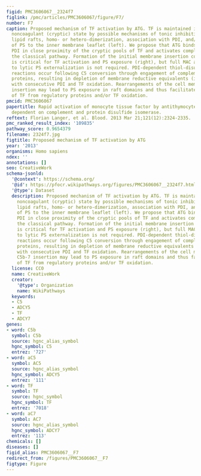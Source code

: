 ```yaml
---
figid: PMC3606067__2324f7
figlink: /pmc/articles/PMC3606067/figure/F7/
number: F7
caption: Proposed mechanism of TF activation by ATG. TF is maintained in a predominantly
  noncoagulant (cryptic) state by possible mechanisms of tonic inhibition by cholesterol-rich
  lipid rafts, homo- or hetero-dimerization, association with PDI, and/or sequestration
  of PS to the inner membrane leaflet (left). We propose that ATG binds to surface-located
  PDI in close proximity of the cryptic pools of TF and activates complement through
  the classical pathway. Formation of the initial membrane insertion complex C5b-7
  is critical for TF activation and PS exposure (right), but full MAC assembly leading
  to lytic PS externalization is not required. PDI-dependent thiol-disulfide exchange
  reactions occur following C5 conversion through engagement of complement regulatory
  proteins, resulting in depletion of membrane reductive equivalents (ie, thioredoxin-1)
  with consecutive PDI and TF oxidation. Rearrangements of the cell membrane by C5b-7
  insertion may lead to PS exposure in raft domains and thus facilitate dissociation
  of TF from regulatory proteins and/or TF oxidation.
pmcid: PMC3606067
papertitle: Rapid activation of monocyte tissue factor by antithymocyte globulin is
  dependent on complement and protein disulfide isomerase.
reftext: Florian Langer, et al. Blood. 2013 Mar 21;121(12):2324-2335.
pmc_ranked_result_index: '109835'
pathway_score: 0.9654379
filename: 2324f7.jpg
figtitle: Proposed mechanism of TF activation by ATG
year: '2013'
organisms: Homo sapiens
ndex: ''
annotations: []
seo: CreativeWork
schema-jsonld:
  '@context': https://schema.org/
  '@id': https://pfocr.wikipathways.org/figures/PMC3606067__2324f7.html
  '@type': Dataset
  description: Proposed mechanism of TF activation by ATG. TF is maintained in a predominantly
    noncoagulant (cryptic) state by possible mechanisms of tonic inhibition by cholesterol-rich
    lipid rafts, homo- or hetero-dimerization, association with PDI, and/or sequestration
    of PS to the inner membrane leaflet (left). We propose that ATG binds to surface-located
    PDI in close proximity of the cryptic pools of TF and activates complement through
    the classical pathway. Formation of the initial membrane insertion complex C5b-7
    is critical for TF activation and PS exposure (right), but full MAC assembly leading
    to lytic PS externalization is not required. PDI-dependent thiol-disulfide exchange
    reactions occur following C5 conversion through engagement of complement regulatory
    proteins, resulting in depletion of membrane reductive equivalents (ie, thioredoxin-1)
    with consecutive PDI and TF oxidation. Rearrangements of the cell membrane by
    C5b-7 insertion may lead to PS exposure in raft domains and thus facilitate dissociation
    of TF from regulatory proteins and/or TF oxidation.
  license: CC0
  name: CreativeWork
  creator:
    '@type': Organization
    name: WikiPathways
  keywords:
  - C5
  - ADCY5
  - TF
  - ADCY7
genes:
- word: C5b
  symbol: C5b
  source: hgnc_alias_symbol
  hgnc_symbol: C5
  entrez: '727'
- word: aC5
  symbol: AC5
  source: hgnc_alias_symbol
  hgnc_symbol: ADCY5
  entrez: '111'
- word: TF
  symbol: TF
  source: hgnc_symbol
  hgnc_symbol: TF
  entrez: '7018'
- word: aC7
  symbol: AC7
  source: hgnc_alias_symbol
  hgnc_symbol: ADCY7
  entrez: '113'
chemicals: []
diseases: []
figid_alias: PMC3606067__F7
redirect_from: /figures/PMC3606067__F7
figtype: Figure
---
```

